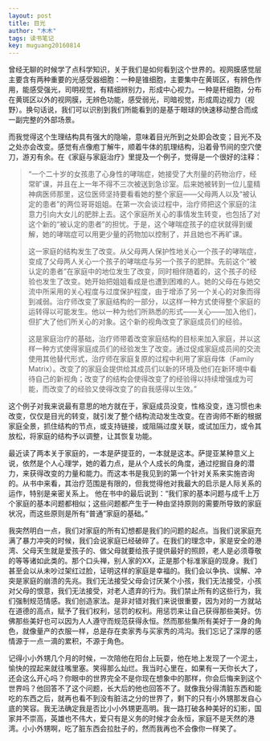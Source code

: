 ```yaml
---
layout: post
title: 目光
author: "木木"
tags: 读书笔记
key: muguang20160814
---
```


曾经无聊的时候学了点科学知识，关于我们是如何看到这个世界的。视网膜感觉层主要含有两种重要的光感受器细胞：一种是锥细胞，主要集中在黄斑区，有辨色作用，能感受强光，司明视觉，有精细辨别力，形成中心视力。一种是杆细胞，分布在黄斑区以外的视网膜，无辨色功能，感受弱光，司暗视觉，形成周边视力（视野）。换句话说，我们可以识别到我们所能看到的是基于眼球的快速移动整合而成一副完整的外部场景。

<!--more-->

而我觉得这个生理结构具有强大的隐喻，意味着目光所到之处即会改变；目光不及之处亦会改变。感觉有点像庖丁解牛，顺着牛体的肌理结构，沿着骨节间的空穴使刀，游刃有余。在《家庭与家庭治疗》里提及一个例子，觉得是一个很好的注释：

> ​    “一个二十岁的女孩患了心身性的哮喘症，她接受了大剂量的药物治疗，经常旷课，并且在上一年不得不三次被送到急诊室。后来她被转到一位儿童精神病医师那里，这位医师坚持要看看她的整个家庭——父母两人以及“被认定的患者”的两位哥哥姐姐。在第一次会谈过程中，治疗师把这个家庭的注意力引向大女儿的肥胖上去。这个家庭所关心的事情发生转变，也包括了对这个新的“被认定的患者”的担忧。于是，这个哮喘症孩子的症状就得到缓解，她的哮喘症可以用更少量的药物加以控制了，并且她也不再旷课。
>
> ​    这一家庭的结构发生了改变。从父母两人保护性地关心一个孩子的哮喘症，变成了父母两人关心一个孩子的哮喘症与另一个孩子的肥胖。先前这个“被认定的患者”在家庭中的地位发生了改变，同时相伴随着的，这个孩子的经验也发生了改变。她开始把姐姐看成是也遭到困难的人。她的父母在与她交流中所采用的关心程度与过度保护程度，由于增添了另一个关心的对象而得到减弱。治疗师改变了家庭结构的一部分，以这样一种方式使得整个家庭的运转得以可能发生。他以一种为他们所熟悉的形式——关心——加入他们，但扩大了他们所关心的对象。这个新的视角改变了家庭成员们的经验。
>
> ​    这是家庭治疗的基础，治疗师带着改变家庭结构的目标来加入家庭，并以这样一种方式使得家庭成员们的经验发生了改变。通过促成家庭成员间的交流使用其他替代形式，治疗师在家庭复原的过程中利用了家庭母体（Family Matrix）。改变了的家庭会提供给其成员们以新的环境及他们在新环境中看待自己的新视角；改变了的结构会使得改变了的经验得以持续增强成为可能，而改变了的经验又使得改变了的自我感得以生效。” 

​    这个例子对我来说最有意思的地方就在于，家庭成员没变，性格没变，连习惯也未改变，仅仅是目光的转变，就引发了整个结构流动发生改变。在咨询师不断的根据家庭全景，抓住结构的节点，或支持链接，或阻隔过度关联，或试加压力，或令其放松，将家庭的结构予以调整，让其恢复功能。

​    最近读了两本关于家庭的，一本是萨提亚的，一本就是这本。萨提亚某种意义上说，依然是个人心理学，她的着力点，是从个人成长的角度，通过挖掘自身的潜力，来获得改变的力量和能力。而这本书是我见到的第一个针对关系来实施咨询的。从书中来看，其治疗范围是有限的，但我觉得他对我最大的启示是人际关系的运作，特别是亲密关系上。
他在书中的最后说到：“我们家的基本问题与成千上万个家庭的基本问题都相似；这些问题都产生于一种由坚持原则的需要所导致的家庭状况，而这些原则是所有“普通”家庭的基础。”

​    我突然明白一点，我们对家庭的所有幻想都是我们的问题的起点。当我们说家庭充满了暴力冲突的时候，我们会说家庭已经破碎了。在我们的理念中，家是安全的港湾、父母天生就是爱孩子的、做父母就要给孩子提供最好的照顾，老人是必须尊敬的等等诸如此类的。那个口头禅，别人家的XX，正是那个标准家庭的现身。我们甚至会以从未吵过架红过脸，证明这样的家庭是幸福的。我们会以争执、误解、冲突是家庭的崩溃的先兆。我们无法接受父母会讨厌某个小孩，我们无法接受，小孩对父母的恨意，我们无法接受，对老人遗弃的行为。我们禁止所有的这些行为，我们强制规范情感。我们创造家法。是非对错对我们来说很重要，因为对的一方就站在道德的高点，赋予了我们权利，惩罚的权利。用惩罚来让自己获得那些美好。仿佛那些美好也可以因为人人遵守而规范获得永恒。然而那些集所有美好于一身的角色，就像量产的衣服一样，总是存在卖家秀与买家秀的鸿沟。我们忘记了深厚的感情源于一点一滴的累积，不源于角色。

​    记得小小外甥几个月的时候，一次陪他在阳台上玩耍，他在地上发现了一个泥土， 愉快的捏起来就往嘴里塞。笑得那么灿烂。我当时心里在，如果有一天你长大了，还会这么开心吗？你眼中的世界完全不是你现在想象中的那样，你会后悔来到这个世界吗？他回答不了这个问题，长大后的他也回答不了。就像我分得清脏东西和能吃的东西之后，就再也看不到没有脏洁之分的世界了，剩下的只有小外甥那发自心底的笑容。我无法确定我是否比小小外甥更高明。我一路打破各种美好的幻影，国家并不崇高，英雄也不伟大，爱只有是义务的时候才会永恒，家庭不是天然的港湾。小小外甥啊，吃了脏东西会拉肚子的，然而我再也不会像你一样笑了。 